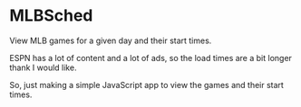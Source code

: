 # MLBSched
View MLB games for a given day and their start times.

ESPN has a lot of content and a lot of ads, so the load times are a bit longer
thank I would like. 

So, just making a simple JavaScript app to view the games and their start times.
